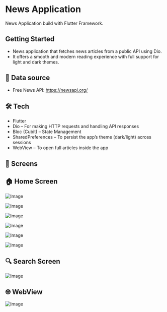 # News Application

News Application build with Flutter Framework.

## Getting Started

- News application that fetches news articles from a public API using Dio.
- It offers a smooth and modern reading experience with full support for light and dark themes.

## 📌 Data source

- Free News API: https://newsapi.org/

## 🛠️ Tech

- Flutter
- Dio – For making HTTP requests and handling API responses
- Bloc (Cubit) – State Management
- SharedPreferences – To persist the app’s theme (dark/light) across sessions
- WebView – To open full articles inside the app

## 📱 Screens

## 🏠 Home Screen

![Image](https://github.com/user-attachments/assets/a2495b80-459b-496f-aa44-4d63be606d93)

![Image](https://github.com/user-attachments/assets/11e8975d-523a-41f6-8dc4-2a1d8c81e88b)

![Image](https://github.com/user-attachments/assets/f84832a2-6987-47e6-b4c8-7ebcb231ce00)

![Image](https://github.com/user-attachments/assets/fd454a11-c6c9-486f-b723-792356194499)

![Image](https://github.com/user-attachments/assets/5a36ba8d-b6e2-4417-8561-f4de4db17102)

![Image](https://github.com/user-attachments/assets/ea689c35-685d-4802-a15c-011fdfd06b19)

## 🔍 Search Screen

![Image](https://github.com/user-attachments/assets/d8c55938-7a58-4281-b45e-78629cd6a2d6)

## 🌐 WebView

![Image](https://github.com/user-attachments/assets/8442cf01-515f-47e6-8230-9b2086b96602)
